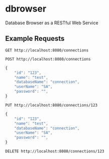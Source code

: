 # dbrowser
Database Browser as a RESTful Web Service


## Example Requests
`GET http://localhost:8080/connections`

`POST http://localhost:8080/connections`
```javascript
{
	"id": "123",
	"name": "test",
	"databaseName": "connection",
	"userName": "SA",
	"password": "",
}
```

`PUT http://localhost:8080/connections/123`
```javascript
{
	"id": "123",
	"name": "test",
	"databaseName": "connection",
	"userName": "SA",
	"password": "",
}
```

`DELETE http://localhost:8080/connections/123`
